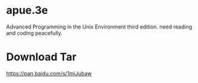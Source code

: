 # apue.3e 
Advanced Programming in the Unix Environment third edition.
need reading and coding peacefully.

# Download Tar
https://pan.baidu.com/s/1miJubaw
